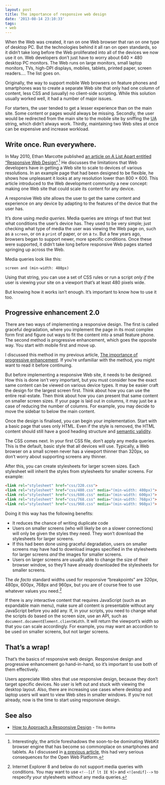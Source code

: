 ```yaml
---
layout: post
title: The importance of responsive web design
date: '2013-08-14 23:10:33'
tags:
- web
---
```


When the Web was created, it ran on one Web browser that ran on one type of desktop PC. But the technologies behind it all ran on open standards, so it didn’t take long before the Web proliferated into all of the devices we now use it on. Web developers don’t just have to worry about 640 × 480 desktop PC monitors. The Web runs on large monitors, small laptop monitors, TVs, high-DPI displays, mobiles, tablets, printed paper, screen readers…. The list goes on.

Originally, the way to support mobile Web browsers on feature phones and smartphones was to create a separate Web site that only had one column of content, less CSS and (usually) no client-side scripting. While this solution usually worked well, it had a number of major issues.

For starters, the user tended to get a lesser experience than on the main site. Some content or pages would always be missing. Secondly, the user would be redirected from the main site to the mobile site by sniffing the <abbr title="User agent">UA</abbr> string, which didn’t always work. Thirdly, maintaining two Web sites at once can be expensive and increase workload.


## Write once. Run everywhere.

In May 2010, Ethan Marcotte published [an article on A List Apart entitled “Responsive Web Design”](http://alistapart.com/article/responsive-web-design).[^1] He discusses the limitations that Web developers have in getting a Web site to scale to devices of various resolutions. In an example page that had been designed to be flexible, he shows how unpleasant it looks at any resolution lower than 800 × 600. This article introduced to the Web development community a new concept: making one Web site that could scale its content for any device.

A responsive Web site allows the user to get the same content and experience on any device by adapting to the features of the device that the user has.

It’s done using *media queries*. Media queries are strings of text that test what conditions the user’s device has. They used to be very simple; just checking what type of media the user was viewing the Web page on, such as a `screen`, or on a `print` of paper, or on a `tv`. But a few years ago, browsers began to support newer, more specific conditions. Once these were supported, it didn’t take long before responsive Web pages started springing up across the Web.

Media queries look like this:

```
screen and (min-width: 480px)
```

Using that string, you can use a set of CSS rules or run a script *only if* the user is viewing your site on a viewport that’s at least 480 pixels wide.

But knowing how it works isn’t enough. It’s important to know how to use it too.


## Progressive enhancement 2.0

There are two ways of implementing a responsive design. The first is called graceful degradation, where you implement the page in its most complex form first and figure out ways to fit the content into a small feature phone. The second method is progressive enhancement, which goes the opposite way. You start with mobile first and move up.

I discussed this method in my previous article, [The importance of progressive enhancement](http://joshtumath.me.uk/2013/08/11/the-importance-of-progressive-enhancement/ "The importance of progressive enhancement"). If you’re unfamiliar with the method, you might want to read it before continuing.

But before implementing a responsive Web site, it needs to be designed. How this is done isn’t very important, but you must consider how the exact same content can be viewed on various device types. It may be easier craft the design for the largest screen first. Think about how you can use the entire real-estate. Then think about how you can present that same content on smaller screen sizes. If your page is laid out in columns, it may just be a case of reducing the number of columns. For example, you may decide to move the sidebar to below the main content.

Once the design is finalised, you can begin your implementation. Start with a basic page that uses only HTML. Even if the style is removed, the HTML content should still have a good heading structure and [semantic validity](http://www.whatwg.org/specs/web-apps/current-work/multipage/elements.html#semantics-0).

The CSS comes next. In your first CSS file, don’t apply any media queries. This is the default, basic style that all devices will use. Typically, a Web browser on a small screen never has a viewport thinner than 320px, so don’t worry about supporting screens any thinner.

After this, you can create stylesheets for larger screen sizes. Each stylesheet will inherit the styles from stylesheets for smaller screens. For example:

```html
<link rel="stylesheet" href="css/320.css">
<link rel="stylesheet" href="css/480.css" media="(min-width: 480px)">
<link rel="stylesheet" href="css/600.css" media="(min-width: 600px)">
<link rel="stylesheet" href="css/768.css" media="(min-width: 768px)">
<link rel="stylesheet" href="css/960.css" media="(min-width: 960px)">
```

Doing it this way has the following benefits:

- It reduces the chance of writing duplicate code
- Users on smaller screens (who will likely be on a slower connections) will only be given the styles they need. They won’t download the stylesheets for larger screens.
- If this had been done using graceful degradation, users on smaller screens may have had to download images specified in the stylesheets for larger screens *and* the images for smaller screens.
- Users on larger screens are usually able to change the size of their browser window, so they’ll have already downloaded the stylesheets for smaller screens.

The *de facto* standard widths used for responsive “breakpoints” are 320px, 480px, 600px, 768px and 960px, but you are of course free to use whatever values you need.[^2]

If there is any interactive content that requires JavaScript (such as an expandable main menu), make sure all content is presentable without any JavaScript before you add any. If, in your scripts, you need to change what the scripts do based on the screen size, use an API, such as `document.documentElement.clientWidth`. It will return the viewport’s width so that you can scale accordingly. For example, you may want an accordion to be used on smaller screens, but not larger screens.


## That’s a wrap!

That’s the basics of responsive web design. Responsive design and progressive enhancement go hand-in-hand, so it’s important to use both of them effectively.

Users appreciate Web sites that use responsive design, because they don’t target specific devices. No user is left out and stuck with viewing the desktop layout. Also, there are increasing use cases where desktop and laptop users will want to view Web sites in smaller windows. If you’re not already, now is the time to start using responsive design.

[^1]: Interestingly, the article foreshadows the soon-to-be dominating WebKit browser engine that has become so commonplace on smartphones and tablets. As I discussed in [a previous article](http://joshtumath.me.uk/2013/02/17/webkit-vs-the-web/ "WebKit vs. the Web"), this had very serious consequences for the Open Web Platform.
[^2]: Internet Explorer 8 and below do not support media queries with conditions. You may want to use `<!--[if lt IE 9]>` and `<![endif]-->` to respecify your stylesheets without any media queries.

## See also

* [How to Approach a Responsive Design](http://upstatement.com/blog/2012/01/how-to-approach-a-responsive-design/) - <small>Tito Bottitta</small>
